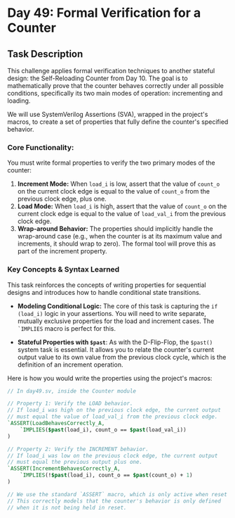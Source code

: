 # Day 49: Formal Verification for a Counter

## Task Description

This challenge applies formal verification techniques to another stateful design: the Self-Reloading Counter from Day 10. The goal is to mathematically prove that the counter behaves correctly under all possible conditions, specifically its two main modes of operation: incrementing and loading.

We will use SystemVerilog Assertions (SVA), wrapped in the project's macros, to create a set of properties that fully define the counter's specified behavior.

### Core Functionality:

You must write formal properties to verify the two primary modes of the counter:

1.  **Increment Mode:** When `load_i` is low, assert that the value of `count_o` on the current clock edge is equal to the value of `count_o` from the previous clock edge, plus one.
2.  **Load Mode:** When `load_i` is high, assert that the value of `count_o` on the current clock edge is equal to the value of `load_val_i` from the previous clock edge.
3.  **Wrap-around Behavior:** The properties should implicitly handle the wrap-around case (e.g., when the counter is at its maximum value and increments, it should wrap to zero). The formal tool will prove this as part of the increment property.

### Key Concepts & Syntax Learned

This task reinforces the concepts of writing properties for sequential designs and introduces how to handle conditional state transitions.

* **Modeling Conditional Logic:** The core of this task is capturing the `if (load_i)` logic in your assertions. You will need to write separate, mutually exclusive properties for the load and increment cases. The `` `IMPLIES `` macro is perfect for this.

* **Stateful Properties with `$past`**: As with the D-Flip-Flop, the `$past()` system task is essential. It allows you to relate the counter's current output value to its own value from the previous clock cycle, which is the definition of an increment operation.

Here is how you would write the properties using the project's macros:

```systemverilog
// In day49.sv, inside the Counter module

// Property 1: Verify the LOAD behavior.
// If load_i was high on the previous clock edge, the current output
// must equal the value of load_val_i from the previous clock edge.
`ASSERT(LoadBehavesCorrectly_A,
    `IMPLIES($past(load_i), count_o == $past(load_val_i))
)

// Property 2: Verify the INCREMENT behavior.
// If load_i was low on the previous clock edge, the current output
// must equal the previous output plus one.
`ASSERT(IncrementBehavesCorrectly_A,
    `IMPLIES(!$past(load_i), count_o == $past(count_o) + 1)
)

// We use the standard `ASSERT` macro, which is only active when reset is low.
// This correctly models that the counter's behavior is only defined
// when it is not being held in reset.

